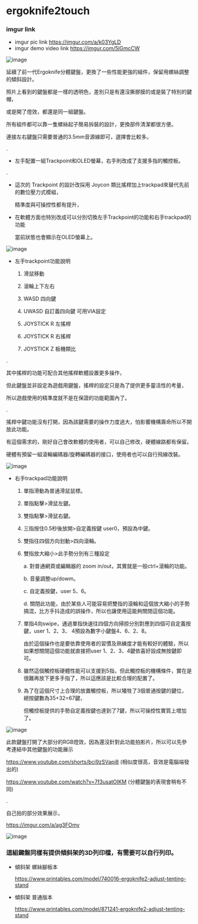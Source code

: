 # ergoknife2touch

### imgur link

* imgur pic link
  https://imgur.com/a/k03YgLD
* imgur demo video link
  https://imgur.com/5lGmcCW

![image](https://github.com/ouser555/ergoknife2touch/blob/main/pic/001.jpg)



延續了前一代Ergoknife分體鍵盤，更換了一些性能更強的組件，保留用螺絲調整的傾斜設計。

照片上看到的鍵盤都是一樣的透明色，差別只是有還沒撕膠膜的或是裝了特別的鍵帽，

或是開了燈效，都還是同一組鍵盤。

所有組件都可以靠一隻螺絲起子簡易拆裝的設計，更換部件清潔都很方便。

連接左右鍵盤只需要普通的3.5mm音源線即可，選擇會比較多。

.

* 左手配置一組Trackpoint和OLED螢幕，右手則改成了支援多指的觸控板。

.

* 這次的 Trackpoint 的設計改採用 Joycon 類比搖桿加上trackpad來替代先前的數位壓力式模組，

  精準度與可操控性都有提升，

* 在軟體方面也特別改成可以分別切換左手Trackpoint的功能和右手trackpad的功能

  當前狀態也會顯示在OLED螢幕上。



![image](https://github.com/ouser555/ergoknife2touch/blob/main/pic/006.jpg)

* 左手trackpoint功能說明

  1. 滑鼠移動

  2. 滾輪上下左右

  3. WASD 四向鍵

  4. UWASD 自訂義四向鍵 可用VIA設定

  5. JOYSTICK R 左搖桿

  6. JOYSTICK R 右搖桿

  7. JOYSTICK Z 板機類比


.

其中搖桿的功能可配合其他搖桿軟體設置更多操作，
	
但此鍵盤並非設定為遊戲用鍵盤，搖桿的設定只是為了提供更多靈活性的考量，
	
所以遊戲使用的精準度就不是在保證的功能範圍內了。

.

搖桿中鍵功能沒有打開，因為該鍵需要的操作力度過大，怕影響機構壽命所以不開放此功能。
	
有這個需求的，剛好自己會改軟體的使用者，可以自己修改，硬體線路都有保留。
	
硬體有預留一組滾輪編碼器/旋轉編碼器的接口，使用者也可以自行飛線改裝。


![image](https://github.com/ouser555/ergoknife2touch/blob/main/pic/002.jpg)

* 右手trackpad功能說明

  1. 單指滑動為普通滑鼠鼠標。

  2. 單指點擊>滑鼠左鍵。

  3. 雙指點擊>滑鼠右鍵。

  4. 三指按住0.5秒後放開>自定義按鍵 user0，預設為中鍵。

  5. 雙指往四個方向划動>四向滾輪。

  6. 雙指放大縮小>此手勢分別有三種設定

     a. 對普通網頁或編輯器的 zoom in/out，其實就是一般ctrl+滾輪的功能。

     b. 音量調整up/dowm。

     c. 自定義按鍵，user 5、6。 

     d. 關閉此功能，由於某些人可能容易把雙指的滾輪和這個放大縮小的手勢搞混，比方手抖造成的誤操作，所以也讓使用這能夠關閉這個功能。

  7. 單指4向swipe，通過單指快速往四個方向掃掠分別對應到四個可自定義按鍵，user 1、2、3、 4預設為數字小鍵盤4、6、2、8。

     由於這個操作也是要依靠使用者的習慣及熟練度才能有較好的體驗，所以如果想關閉這個功能就直接把user 1、2、3、4鍵依喜好設成無按鍵即可。

  8. 雖然這個觸控板硬體性能可以支援到5指，但此觸控板的機構條件，實在是很難再放下更多手指了，所以這應該是比較合理的配置了。

  9. 為了在這個尺寸上合理的放置觸控板，所以犧牲了3個普通按鍵的鍵位，總按鍵數為35+32=67鍵，

     但觸控板提供的手勢自定義按鍵也達到了7鍵，所以可操控性實質上增加了。





![image](https://github.com/ouser555/ergoknife2touch/blob/main/pic/004.jpg)



此款鍵盤打開了大部分的RGB燈效，因為還沒針對此功能拍影片，所以可以先參考連結中其他鍵盤的功能展示

https://www.youtube.com/shorts/bci9zSVapj8  (相似度很高，音效是電腦端發出的)

https://www.youtube.com/watch?v=7f3usatOIKM (分體鍵盤的表現會稍有不同)

.

自己拍的部分效果展示，

https://imgur.com/a/ag3FOmy




![image](https://github.com/ouser555/ergoknife2touch/blob/main/pic/007.jpg)

### 這組鍵盤同樣有提供傾斜架的3D列印檔，有需要可以自行列印。

* 傾斜架 螺絲腳板本

  https://www.printables.com/model/740016-ergoknife2-adjust-tenting-stand

* 傾斜架 普通版本

  https://www.printables.com/model/871241-ergoknife2-adjust-tenting-stand
